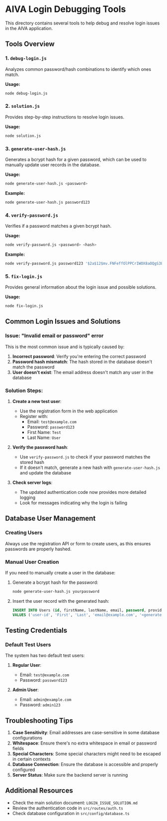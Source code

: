 # AIVA Login Debugging Tools

This directory contains several tools to help debug and resolve login issues in the AIVA application.

## Tools Overview

### 1. `debug-login.js`
Analyzes common password/hash combinations to identify which ones match.

**Usage:**
```bash
node debug-login.js
```

### 2. `solution.js`
Provides step-by-step instructions to resolve login issues.

**Usage:**
```bash
node solution.js
```

### 3. `generate-user-hash.js`
Generates a bcrypt hash for a given password, which can be used to manually update user records in the database.

**Usage:**
```bash
node generate-user-hash.js <password>
```

**Example:**
```bash
node generate-user-hash.js password123
```

### 4. `verify-password.js`
Verifies if a password matches a given bcrypt hash.

**Usage:**
```bash
node verify-password.js <password> <hash>
```

**Example:**
```bash
node verify-password.js password123 '$2a$12$mv.FNFeffOlPPCrIWOX8aOQgS3LHLIrC44q/MV0dfMACEYxxJaWEW'
```

### 5. `fix-login.js`
Provides general information about the login issue and possible solutions.

**Usage:**
```bash
node fix-login.js
```

## Common Login Issues and Solutions

### Issue: "Invalid email or password" error
This is the most common issue and is typically caused by:

1. **Incorrect password**: Verify you're entering the correct password
2. **Password hash mismatch**: The hash stored in the database doesn't match the password
3. **User doesn't exist**: The email address doesn't match any user in the database

### Solution Steps:

1. **Create a new test user**:
   - Use the registration form in the web application
   - Register with:
     * Email: `test@example.com`
     * Password: `password123`
     * First Name: `Test`
     * Last Name: `User`

2. **Verify the password hash**:
   - Use `verify-password.js` to check if your password matches the stored hash
   - If it doesn't match, generate a new hash with `generate-user-hash.js` and update the database

3. **Check server logs**:
   - The updated authentication code now provides more detailed logging
   - Look for messages indicating why the login is failing

## Database User Management

### Creating Users
Always use the registration API or form to create users, as this ensures passwords are properly hashed.

### Manual User Creation
If you need to manually create a user in the database:

1. Generate a bcrypt hash for the password:
   ```bash
   node generate-user-hash.js yourpassword
   ```

2. Insert the user record with the generated hash:
   ```sql
   INSERT INTO Users (id, firstName, lastName, email, password, provider, role)
   VALUES ('user-id', 'First', 'Last', 'email@example.com', '<generated-hash>', 'local', 'user');
   ```

## Testing Credentials

### Default Test Users
The system has two default test users:

1. **Regular User**:
   - Email: `test@example.com`
   - Password: `password123`

2. **Admin User**:
   - Email: `admin@example.com`
   - Password: `admin123`

## Troubleshooting Tips

1. **Case Sensitivity**: Email addresses are case-sensitive in some database configurations
2. **Whitespace**: Ensure there's no extra whitespace in email or password fields
3. **Special Characters**: Some special characters might need to be escaped in certain contexts
4. **Database Connection**: Ensure the database is accessible and properly configured
5. **Server Status**: Make sure the backend server is running

## Additional Resources

- Check the main solution document: `LOGIN_ISSUE_SOLUTION.md`
- Review the authentication code in `src/routes/auth.ts`
- Check database configuration in `src/config/database.ts`